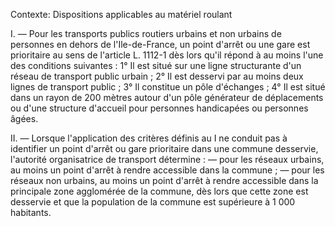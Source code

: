Contexte: Dispositions applicables au matériel roulant

I. — Pour les transports publics routiers urbains et non urbains de personnes en dehors de l'Ile-de-France, un point d'arrêt ou une gare est prioritaire au sens de l'article L. 1112-1 dès lors qu'il répond à au moins l'une des conditions suivantes : 1° Il est situé sur une ligne structurante d'un réseau de transport public urbain ; 2° Il est desservi par au moins deux lignes de transport public ; 3° Il constitue un pôle d'échanges ; 4° Il est situé dans un rayon de 200 mètres autour d'un pôle générateur de déplacements ou d'une structure d'accueil pour personnes handicapées ou personnes âgées.

II. — Lorsque l'application des critères définis au I ne conduit pas à identifier un point d'arrêt ou gare prioritaire dans une commune desservie, l'autorité organisatrice de transport détermine : — pour les réseaux urbains, au moins un point d'arrêt à rendre accessible dans la commune ; — pour les réseaux non urbains, au moins un point d'arrêt à rendre accessible dans la principale zone agglomérée de la commune, dès lors que cette zone est desservie et que la population de la commune est supérieure à 1 000 habitants.